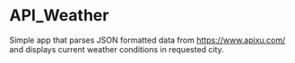 # API_Weather
Simple app that parses JSON formatted data from https://www.apixu.com/ and displays current weather conditions in requested city.
